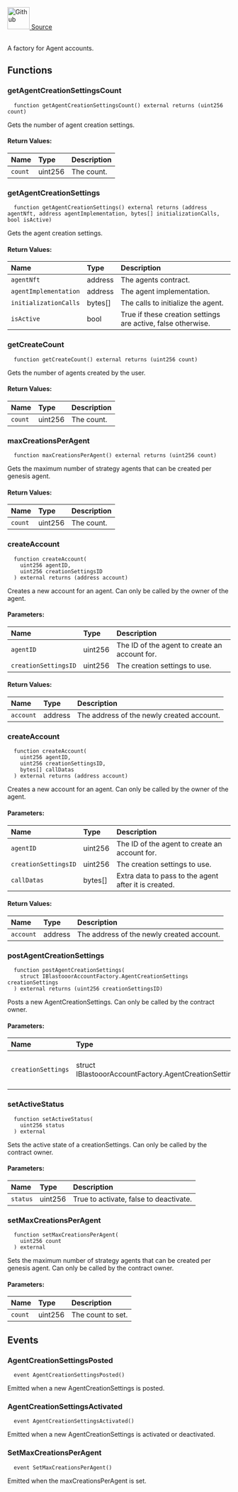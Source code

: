 <a href="https://github.com/AgentFi/agentfi-contracts/blob/main/contracts/interfaces/factory/IBlastooorAccountFactory.sol"><img src="/img/github.svg" alt="Github" width="50px"/> Source</a><br/><br/>

A factory for Agent accounts.


## Functions
### getAgentCreationSettingsCount
```solidity
  function getAgentCreationSettingsCount() external returns (uint256 count)
```
Gets the number of agent creation settings.



#### Return Values:
| Name                           | Type          | Description                                                                  |
| :----------------------------- | :------------ | :--------------------------------------------------------------------------- |
| `count` | uint256 | The count. |

### getAgentCreationSettings
```solidity
  function getAgentCreationSettings() external returns (address agentNft, address agentImplementation, bytes[] initializationCalls, bool isActive)
```
Gets the agent creation settings.



#### Return Values:
| Name                           | Type          | Description                                                                  |
| :----------------------------- | :------------ | :--------------------------------------------------------------------------- |
| `agentNft` | address | The agents contract. |
| `agentImplementation` | address | The agent implementation. |
| `initializationCalls` | bytes[] | The calls to initialize the agent. |
| `isActive` | bool | True if these creation settings are active, false otherwise. |

### getCreateCount
```solidity
  function getCreateCount() external returns (uint256 count)
```
Gets the number of agents created by the user.



#### Return Values:
| Name                           | Type          | Description                                                                  |
| :----------------------------- | :------------ | :--------------------------------------------------------------------------- |
| `count` | uint256 | The count. |

### maxCreationsPerAgent
```solidity
  function maxCreationsPerAgent() external returns (uint256 count)
```
Gets the maximum number of strategy agents that can be created per genesis agent.



#### Return Values:
| Name                           | Type          | Description                                                                  |
| :----------------------------- | :------------ | :--------------------------------------------------------------------------- |
| `count` | uint256 | The count. |

### createAccount
```solidity
  function createAccount(
    uint256 agentID,
    uint256 creationSettingsID
  ) external returns (address account)
```
Creates a new account for an agent.
Can only be called by the owner of the agent.


#### Parameters:
| Name | Type | Description                                                          |
| :--- | :--- | :------------------------------------------------------------------- |
| `agentID` | uint256 | The ID of the agent to create an account for. |
| `creationSettingsID` | uint256 | The creation settings to use. |

#### Return Values:
| Name                           | Type          | Description                                                                  |
| :----------------------------- | :------------ | :--------------------------------------------------------------------------- |
| `account` | address | The address of the newly created account. |

### createAccount
```solidity
  function createAccount(
    uint256 agentID,
    uint256 creationSettingsID,
    bytes[] callDatas
  ) external returns (address account)
```
Creates a new account for an agent.
Can only be called by the owner of the agent.


#### Parameters:
| Name | Type | Description                                                          |
| :--- | :--- | :------------------------------------------------------------------- |
| `agentID` | uint256 | The ID of the agent to create an account for. |
| `creationSettingsID` | uint256 | The creation settings to use. |
| `callDatas` | bytes[] | Extra data to pass to the agent after it is created. |

#### Return Values:
| Name                           | Type          | Description                                                                  |
| :----------------------------- | :------------ | :--------------------------------------------------------------------------- |
| `account` | address | The address of the newly created account. |

### postAgentCreationSettings
```solidity
  function postAgentCreationSettings(
    struct IBlastooorAccountFactory.AgentCreationSettings creationSettings
  ) external returns (uint256 creationSettingsID)
```
Posts a new AgentCreationSettings.
Can only be called by the contract owner.


#### Parameters:
| Name | Type | Description                                                          |
| :--- | :--- | :------------------------------------------------------------------- |
| `creationSettings` | struct IBlastooorAccountFactory.AgentCreationSettings | The new creation settings to post. |

### setActiveStatus
```solidity
  function setActiveStatus(
    uint256 status
  ) external
```
Sets the active state of a creationSettings.
Can only be called by the contract owner.


#### Parameters:
| Name | Type | Description                                                          |
| :--- | :--- | :------------------------------------------------------------------- |
| `status` | uint256 | True to activate, false to deactivate. |

### setMaxCreationsPerAgent
```solidity
  function setMaxCreationsPerAgent(
    uint256 count
  ) external
```
Sets the maximum number of strategy agents that can be created per genesis agent.
Can only be called by the contract owner.


#### Parameters:
| Name | Type | Description                                                          |
| :--- | :--- | :------------------------------------------------------------------- |
| `count` | uint256 | The count to set. |


## Events
### AgentCreationSettingsPosted
```solidity
  event AgentCreationSettingsPosted()
```
Emitted when a new AgentCreationSettings is posted.


### AgentCreationSettingsActivated
```solidity
  event AgentCreationSettingsActivated()
```
Emitted when a new AgentCreationSettings is activated or deactivated.


### SetMaxCreationsPerAgent
```solidity
  event SetMaxCreationsPerAgent()
```
Emitted when the maxCreationsPerAgent is set.



